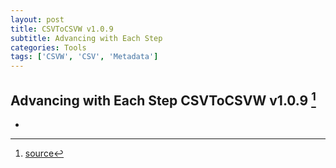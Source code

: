 ```yaml
---
layout: post
title: CSVToCSVW v1.0.9
subtitle: Advancing with Each Step
categories: Tools
tags: ['CSVW', 'CSV', 'Metadata']
---
```


## Advancing with Each Step CSVToCSVW v1.0.9 [^fn1]

-

[^fn1]: [source](https://github.com/Mat-O-Lab/CSVtoCSVW/releases/tag/v1.0.9)
